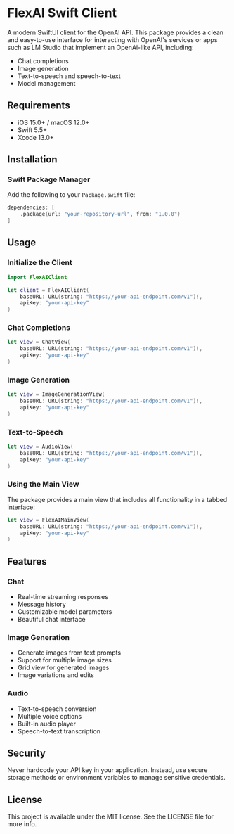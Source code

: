 # FlexAI Swift Client

A modern SwiftUI client for the OpenAI API. This package provides a clean and easy-to-use interface for interacting with OpenAI's services or apps such as LM Studio that implement an OpenAi-like API, including:

- Chat completions
- Image generation
- Text-to-speech and speech-to-text
- Model management

## Requirements

- iOS 15.0+ / macOS 12.0+
- Swift 5.5+
- Xcode 13.0+

## Installation

### Swift Package Manager

Add the following to your `Package.swift` file:

```swift
dependencies: [
    .package(url: "your-repository-url", from: "1.0.0")
]
```

## Usage

### Initialize the Client

```swift
import FlexAIClient

let client = FlexAIClient(
    baseURL: URL(string: "https://your-api-endpoint.com/v1")!,
    apiKey: "your-api-key"
)
```

### Chat Completions

```swift
let view = ChatView(
    baseURL: URL(string: "https://your-api-endpoint.com/v1")!,
    apiKey: "your-api-key"
)
```

### Image Generation

```swift
let view = ImageGenerationView(
    baseURL: URL(string: "https://your-api-endpoint.com/v1")!,
    apiKey: "your-api-key"
)
```

### Text-to-Speech

```swift
let view = AudioView(
    baseURL: URL(string: "https://your-api-endpoint.com/v1")!,
    apiKey: "your-api-key"
)
```

### Using the Main View

The package provides a main view that includes all functionality in a tabbed interface:

```swift
let view = FlexAIMainView(
    baseURL: URL(string: "https://your-api-endpoint.com/v1")!,
    apiKey: "your-api-key"
)
```

## Features

### Chat
- Real-time streaming responses
- Message history
- Customizable model parameters
- Beautiful chat interface

### Image Generation
- Generate images from text prompts
- Support for multiple image sizes
- Grid view for generated images
- Image variations and edits

### Audio
- Text-to-speech conversion
- Multiple voice options
- Built-in audio player
- Speech-to-text transcription

## Security

Never hardcode your API key in your application. Instead, use secure storage methods or environment variables to manage sensitive credentials.

## License

This project is available under the MIT license. See the LICENSE file for more info. 
